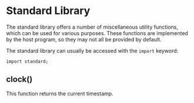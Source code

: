 # Standard Library

The standard library offers a number of miscellaneous utility functions, which can be used for various purposes. These functions are implemented by the host program, so they may not all be provided by default.

The standard library can usually be accessed with the `import` keyword:

```
import standard;
```

## clock()

This function returns the current timestamp.

